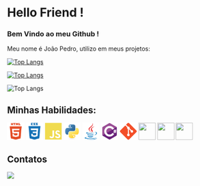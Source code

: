# Hello Friend !

### Bem Vindo ao meu Github !

Meu nome é João Pedro, utilizo em meus projetos:

[![Top Langs](https://github-readme-stats.vercel.app/api/top-langs/?username=joaopedro116)](https://github.com/joaopedro116/github-readme-stats)

[![Top Langs](https://github-readme-stats.vercel.app/api/top-langs/?username=joaopedro116&layout=pie)](https://github.com/joaopedro116/github-readme-stats)

![Top Langs](https://github-readme-stats.vercel.app/api/top-langs/?username=joaopedro116&langs_count=20)

## Minhas Habilidades: 

 <p align="left">
    <img src="https://raw.githubusercontent.com/devicons/devicon/master/icons/html5/html5-plain-wordmark.svg" alt="html5"  width="40" height="40">
    <img src="https://raw.githubusercontent.com/devicons/devicon/master/icons/css3/css3-plain-wordmark.svg" alt="css3"  width="40" height="40">
    <img src="https://raw.githubusercontent.com/devicons/devicon/master/icons/javascript/javascript-plain.svg" alt="javascript"  width="40" height="40">
    <img src="https://raw.githubusercontent.com/devicons/devicon/master/icons/python/python-original.svg" alt="python" width="40" height="40">
    <img src="https://github.com/devicons/devicon/blob/master/icons/java/java-original.svg" alt="java"  width="40" height="40">
    <img src="https://raw.githubusercontent.com/devicons/devicon/master/icons/csharp/csharp-original.svg" width="40" height="40">
    <img src="https://raw.githubusercontent.com/devicons/devicon/master/icons/git/git-original.svg" width="40" height="40">
    <img src="https://cdn.jsdelivr.net/gh/devicons/devicon/icons/debian/debian-original.svg" width="40" height="40" />
     <img src="https://cdn.jsdelivr.net/gh/devicons/devicon/icons/linux/linux-original.svg" width="40" height="40" />
    <img src="https://cdn.jsdelivr.net/gh/devicons/devicon/icons/windows8/windows8-original.svg" width="40" height="40" />
  </p>

## Contatos

  <a href="https://www.linkedin.com/in/joaopedro116" target="_blank"><img src="https://img.shields.io/badge/-LinkedIn-%230077B5?style=for-the-badge&logo=linkedin&logoColor=white" target="_blank"></a>
  
